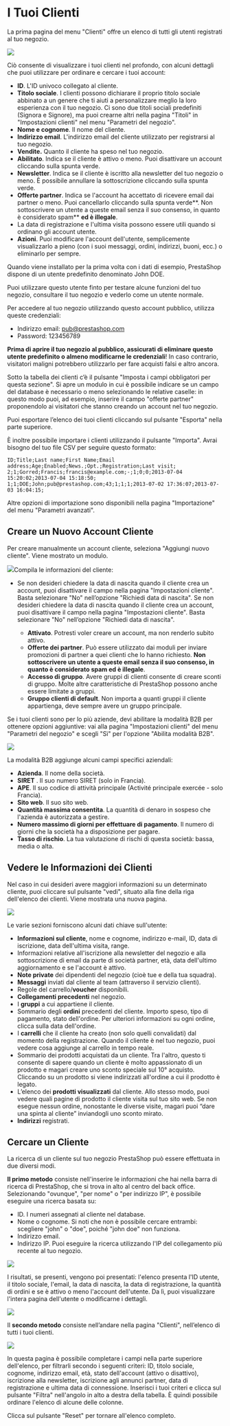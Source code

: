 # I Tuoi Clienti

La prima pagina del menu "Clienti" offre un elenco di tutti gli utenti registrati al tuo negozio.

![](../../../.gitbook/assets/54267639.png)

Ciò consente di visualizzare i tuoi clienti nel profondo, con alcuni dettagli che puoi utilizzare per ordinare e cercare i tuoi account:

* **ID**. L'ID univoco collegato al cliente.
* **Titolo sociale**. I clienti possono dichiarare il proprio titolo sociale abbinato a un genere che ti aiuti a personalizzare meglio la loro esperienza con il tuo negozio. Ci sono due titoli sociali predefiniti \(Signora e Signore\), ma puoi crearne altri nella pagina "Titoli" in "Impostazioni clienti" nel menu "Parametri del negozio".
* **Nome e cognome**. Il nome del cliente.
* **Indirizzo email**. L'indirizzo email del cliente utilizzato per registrarsi al tuo negozio.
* **Vendite.** Quanto il cliente ha speso nel tuo negozio.
* **Abilitato**. Indica se il cliente è attivo o meno. Puoi disattivare un account cliccando sulla spunta verde.
* **Newsletter**. Indica se il cliente è iscritto alla newsletter del tuo negozio o meno. È possibile annullare la sottoscrizione cliccando sulla spunta verde.
* **Offerte partner**. Indica se l'account ha accettato di ricevere email dai partner o meno. Puoi cancellarlo cliccando sulla spunta verde**. Non sottoscrivere un utente a queste email senza il suo consenso, in quanto è considerato spam** **ed è illegale**.
* La data di registrazione e l'ultima visita possono essere utili quando si ordinano gli account utente.
* **Azioni**. Puoi modificare l'account dell'utente, semplicemente visualizzarlo a pieno \(con i suoi messaggi, ordini, indirizzi, buoni, ecc.\) o eliminarlo per sempre.

Quando viene installato per la prima volta con i dati di esempio, PrestaShop dispone di un utente predefinito denominato John DOE.

Puoi utilizzare questo utente finto per testare alcune funzioni del tuo negozio, consultare il tuo negozio e vederlo come un utente normale.

Per accedere al tuo negozio utilizzando questo account pubblico, utilizza queste credenziali:

* Indirizzo email: [pub@prestashop.com](mailto:pub@prestashop.com)
* Password: 123456789

**Prima di aprire il tuo negozio al pubblico, assicurati di eliminare questo utente predefinito o almeno modificarne le credenziali**! In caso contrario, visitatori maligni potrebbero utilizzarlo per fare acquisti falsi e altro ancora.

Sotto la tabella dei clienti c’è il pulsante "Imposta i campi obbligatori per questa sezione". Si apre un modulo in cui è possibile indicare se un campo del database è necessario o meno selezionando le relative caselle: in questo modo puoi, ad esempio, inserire il campo "offerte partner" proponendolo ai visitatori che stanno creando un account nel tuo negozio.

Puoi esportare l’elenco dei tuoi clienti cliccando sul pulsante "Esporta" nella parte superiore.

È inoltre possibile importare i clienti utilizzando il pulsante "Importa". Avrai bisogno del tuo file CSV per seguire questo formato:

```text
ID;Title;Last name;First Name;Email address;Age;Enabled;News.;Opt.;Registration;Last visit;
2;1;Gorred;Francis;francis@example.com;-;1;0;0;2013-07-04 15:20:02;2013-07-04 15:18:50;
1;1;DOE;John;pub@prestashop.com;43;1;1;1;2013-07-02 17:36:07;2013-07-03 16:04:15;
```

Altre opzioni di importazione sono disponibili nella pagina "Importazione" del menu "Parametri avanzati".

## Creare un Nuovo Account Cliente <a id="ITuoiClienti-CreareunNuovoAccountCliente"></a>

Per creare manualmente un account cliente, seleziona "Aggiungi nuovo cliente". Viene mostrato un modulo.

![](../../../.gitbook/assets/54267640.png)Compila le informazioni del cliente:

* Se non desideri chiedere la data di nascita quando il cliente crea un account, puoi disattivare il campo nella pagina "Impostazioni cliente". Basta selezionare "No" nell’opzione "Richiedi data di nascita".
  Se non desideri chiedere la data di nascita quando il cliente crea un account, puoi disattivare il campo nella pagina "Impostazioni cliente". Basta selezionare "No" nell’opzione "Richiedi data di nascita".

  * **Attivato**. Potresti voler creare un account, ma non renderlo subito attivo.
  * **Offerte dei partner**. Può essere utilizzato dai moduli per inviare promozioni di partner a quei clienti che lo hanno richiesto. **Non sottoscrivere un utente a queste email senza il suo consenso, in quanto è considerato spam ed è illegale**.
  * **Accesso di gruppo**. Avere gruppi di clienti consente di creare sconti di gruppo. Molte altre caratteristiche di PrestaShop possono anche essere limitate a gruppi.
  * **Gruppo clienti di default**. Non importa a quanti gruppi il cliente appartienga, deve sempre avere un gruppo principale.

Se i tuoi clienti sono per lo più aziende, devi abilitare la modalità B2B per ottenere opzioni aggiuntive: vai alla pagina "Impostazioni clienti" del menu "Parametri del negozio" e scegli "Sì" per l'opzione "Abilita modalità B2B".

![](../../../.gitbook/assets/54267641%20%281%29%20%281%29%20%281%29.png)

La modalità B2B aggiunge alcuni campi specifici aziendali:

* **Azienda**. Il nome della società.
* **SIRET** . Il suo numero SIRET \(solo in Francia\).
* **APE**. Il suo codice di attività principale \(Activité principale exercée - solo Francia\).
* **Sito web**. Il suo sito web.
* **Quantità massima consentita**. La quantità di denaro in sospeso che l'azienda è autorizzata a gestire.
* **Numero massimo di giorni per effettuare di pagamento**. Il numero di giorni che la società ha a disposizione per pagare.
* **Tasso di rischio**. La tua valutazione di rischi di questa società: bassa, media o alta.

## Vedere le Informazioni dei Clienti <a id="ITuoiClienti-VedereleInformazionideiClienti"></a>

Nel caso in cui desideri avere maggiori informazioni su un determinato cliente, puoi cliccare sul pulsante "vedi", situato alla fine della riga dell'elenco dei clienti. Viene mostrata una nuova pagina.

![](../../../.gitbook/assets/54267642.png)

Le varie sezioni forniscono alcuni dati chiave sull'utente:

* **Informazioni sul cliente**, nome e cognome, indirizzo e-mail, ID, data di iscrizione, data dell'ultima visita, range.
* Informazioni relative all'iscrizione alla newsletter del negozio e alla sottoscrizione di email da parte di società partner, età, data dell'ultimo aggiornamento e se l'account è attivo.
* **Note private** dei dipendenti del negozio \(cioè tue e della tua squadra\).
* **Messaggi** inviati dal cliente al team \(attraverso il servizio clienti\).
* Regole del carrello/**voucher** disponibili.
* **Collegamenti precedenti** nel negozio.
* I **gruppi** a cui appartiene il cliente.
* Sommario degli **ordini** precedenti del cliente. Importo speso, tipo di pagamento, stato dell'ordine. Per ulteriori informazioni su ogni ordine, clicca sulla data dell'ordine.
* I **carrelli** che il cliente ha creato \(non solo quelli convalidati\) dal momento della registrazione. Quando il cliente è nel tuo negozio, puoi vedere cosa aggiunge al carrello in tempo reale.
* Sommario dei prodotti acquistati da un cliente. Tra l'altro, questo ti consente di sapere quando un cliente è molto appassionato di un prodotto e magari creare uno sconto speciale sul 10° acquisto. Cliccando su un prodotto si viene indirizzati all'ordine a cui il prodotto è legato.
* L’elenco dei **prodotti visualizzati** dal cliente. Allo stesso modo, puoi vedere quali pagine di prodotto il cliente visita sul tuo sito web. Se non esegue nessun ordine, nonostante le diverse visite, magari puoi “dare una spinta al cliente” inviandogli uno sconto mirato.
* **Indirizzi** registrati.

## Cercare un Cliente <a id="ITuoiClienti-CercareunCliente"></a>

La ricerca di un cliente sul tuo negozio PrestaShop può essere effettuata in due diversi modi.

**Il primo metodo** consiste nell'inserire le informazioni che hai nella barra di ricerca di PrestaShop, che si trova in alto al centro del back office. Selezionando "ovunque", "per nome" o "per indirizzo IP", è possibile eseguire una ricerca basata su:

* ID. I numeri assegnati al cliente nel database.
* Nome o cognome. Si noti che non è possibile cercare entrambi: scegliere "john" o "doe", poiché "john doe" non funziona.
* Indirizzo email.
* Indirizzo IP. Puoi eseguire la ricerca utilizzando l'IP del collegamento più recente al tuo negozio.

![](../../../.gitbook/assets/54267643.png)

I risultati, se presenti, vengono poi presentati: l'elenco presenta l'ID utente, il titolo sociale, l'email, la data di nascita, la data di registrazione, la quantità di ordini e se è attivo o meno l'account dell'utente. Da lì, puoi visualizzare l'intera pagina dell'utente o modificarne i dettagli.

![](../../../.gitbook/assets/54267644.png)

Il **secondo metodo** consiste nell’andare nella pagina "Clienti", nell’elenco di tutti i tuoi clienti.

![](../../../.gitbook/assets/54267645.png)

In questa pagina è possibile completare i campi nella parte superiore dell'elenco, per filtrarli secondo i seguenti criteri: ID, titolo sociale, cognome, indirizzo email, età, stato dell'account \(attivo o disattivo\), iscrizione alla newsletter, iscrizione agli annunci partner, data di registrazione e ultima data di connessione. Inserisci i tuoi criteri e clicca sul pulsante "Filtra" nell'angolo in alto a destra della tabella. È quindi possibile ordinare l'elenco di alcune delle colonne.

Clicca sul pulsante "Reset" per tornare all'elenco completo.

